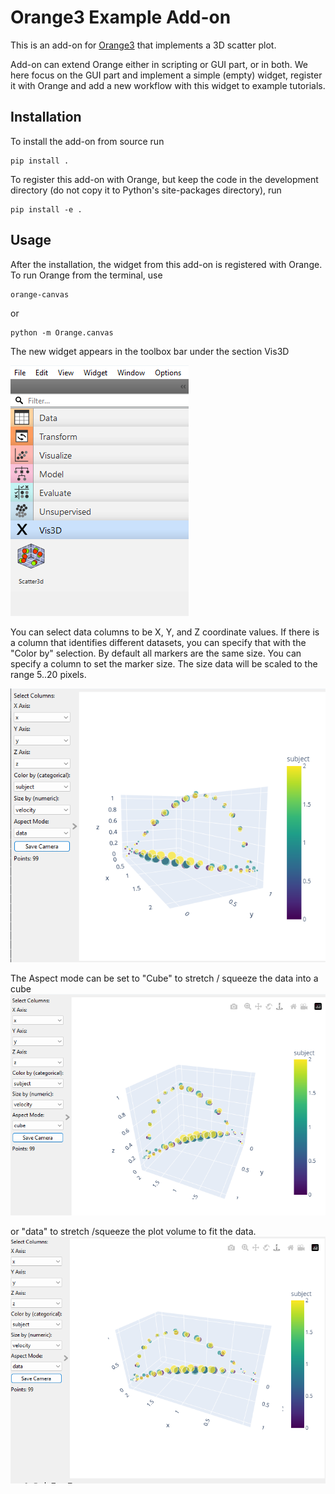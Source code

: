 Orange3 Example Add-on
======================

This is an add-on for 
[Orange3](http://orange.biolab.si) that implements a 3D scatter plot.


Add-on can extend Orange either 
in scripting or GUI part, or in both. We here focus on the GUI part and implement a simple (empty) widget,
register it with Orange and add a new workflow with this widget to example tutorials.

Installation
------------

To install the add-on from source run

    pip install .

To register this add-on with Orange, but keep the code in the development directory (do not copy it to 
Python's site-packages directory), run

    pip install -e .

<!--
Documentation / widget help can be built by running

    make html htmlhelp

from the doc directory.
-->
Usage
-----

After the installation, the widget from this add-on is registered with Orange. To run Orange from the terminal,
use

    orange-canvas

or

    python -m Orange.canvas

The new widget appears in the toolbox bar under the section Vis3D


![Widget tray](WidgetTray.png)

You can select data columns to be X, Y, and Z coordinate values.  If there is a column that identifies different datasets, you can specify that with the "Color by" selection.  By default all markers are the same size.  You can specify a column to set the marker size.  The size data will be scaled to the range 5..20 pixels.

![screenshot](screenshot.png)

The Aspect mode can be set to "Cube" to stretch / squeeze the data into a cube
![cube aspect](AspectCube.png)

or "data" to stretch /squeeze the plot volume to fit the data.
![cube aspect](AspectData.png)
